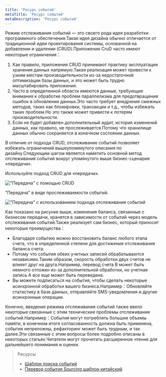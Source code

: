 ```yaml
---
title: 'Ресурс событий'
metaTitle: 'Ресурс событий'
metaDescription: 'Ресурс событий'
---
```


Режим отслеживания событий — это своего рода идея разработки программного обеспечения.Такая идея дизайна обычно отличается от традиционной идеи проектирования системы, основанной на добавлении и удалении (CRUD).Приложения CruD часто имеют некоторые ограничения：

1. Как правило, приложения CRUD принимают практику эксплуатации хранения данных напрямую.Такая реализация может привести к узким местам производительности из-за недостаточной оптимизации базы данных, и это может быть трудно масштабировать приложения.
2. Часто в определенной области имеются данные, требующие внимания к обработке проблем параллелизма для предотвращения ошибок в обновлении данных.Это часто требует внедрения смежных методов, таких как блокировки, транзакции и т.д., чтобы избежать таких проблем.Но это также может привести к потерям производительности.
3. Если не будет добавлен дополнительный аудит, история изменений данных, как правило, не прослеживается.Потому что хранилище данных обычно сохраняется в конечном состоянии данных.

В отличие от подхода CRUD, отслеживание событий позволяет избежать ограничений вышеупомянутого описания по дизайну.Следующим шагом является наметить основной метод отслеживания событий вокруг упомянутого выше бизнес-сценария «передачи».

Используйте подход CRUD для «передачи».

!["Передача" с помощью CRUD](/images/20190226-006.gif)

"Передача" в виде прослеживаемости событий.

!["Передача" с использованием подхода отслеживания событий](/images/20190227-001.gif)

Как показано на рисунке выше, изменения баланса, связанные с бизнесом передачи, хранятся в зависимости от событий через модель отслеживания событий.Также реализует сам бизнес, который приносит некоторые преимущества：

- Благодаря событию можно восстановить баланс любого этапа счета, что в определенной степени для достижения отслеживания баланса счета.
- Потому что события обеих учетных записей обрабатываются независимо.Таким образом, скорость обработки двух счетов не влияет друг на друга.Например, перевод счета B может быть немного отложен из-за дополнительной обработки, но учетная запись А все еще может быть переведена.
- Вы можете подписаться на события, чтобы сделать некоторые асинхронной обработки вашего бизнеса.Например：Обновляйте статистику в базе данных, отправляйте SMS-уведомления и другие асинхронные операции.

Конечно, введение режима отслеживания событий также ввело некоторые связанные с этим технические проблемы отслеживания событий.Например：События могут потреблять большие объемы памяти, в конечном итоге согласованность должна быть применена, события непреложны, рефакторинг может быть трудным, и так далее.Эти связанные с этим вопросы более подробно описаны в некоторых статьях.Читатели могут прочитать расширенное чтение для дальнейшего понимания и оценки.

> Ресурсы
> 
> - [Шаблон поиска событий](https://docs.microsoft.com/en-us/previous-versions/msp-n-p/dn589792%28v%3dpandp.10%29)
> - [Перевод события Sourcing шаблон китайский](https://www.infoq.cn/article/event-sourcing)
